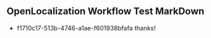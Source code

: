 ## OpenLocalization Workflow Test MarkDown
* f1710c17-513b-4746-a1ae-f601938bfafa thanks!

<!--HONumber=Sep16_HO1-->



